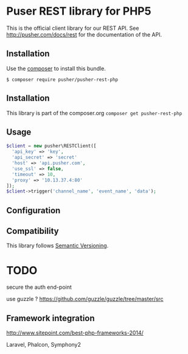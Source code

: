 Puser REST library for PHP5
===========================

This is the official client library for our REST API.
See http://pusher.com/docs/rest for the documentation of the API.

Installation
------------

Use the [composer](http://getcomposer.org) to install this bundle.

```
$ composer require pusher/pusher-rest-php
```

Installation
------------

This library is part of the composer.org
`composer get pusher-rest-php`

Usage
-----

```php
$client = new pusher\RESTClient([
  'api_key' => 'key',
  'api_secret' => 'secret'
  'host' => 'api.pusher.com',
  'use_ssl' => false,
  'timeout' => 10,
  'proxy' => '10.13.37.4:80'
]);
$client->trigger('channel_name', 'event_name', 'data');
```

Configuration
-------------

Compatibility
-------------

This library follows [Semantic Versioning](http://semver.org).

TODO
====

secure the auth end-point

use guzzle ? https://github.com/guzzle/guzzle/tree/master/src

Framework integration
---------------------

http://www.sitepoint.com/best-php-frameworks-2014/

Laravel, Phalcon, Symphony2


